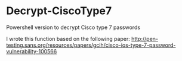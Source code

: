# Decrypt-CiscoType7
Powershell version to decrypt Cisco type 7 passwords

I wrote this function based on the following paper:
http://pen-testing.sans.org/resources/papers/gcih/cisco-ios-type-7-password-vulnerability-100566
